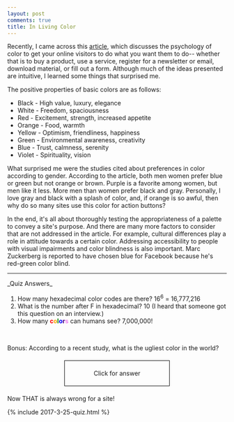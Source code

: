 ```yaml
---
layout: post
comments: true
title: In Living Color
---
```


Recently, I came across this [article](https://blog.kissmetrics.com/psychology-of-color-and-conversions/), which discusses the psychology of color to get your online visitors to do what you want them to do-- whether that is to buy a product, use a service, register for a newsletter or email, download material, or fill out a form. Although much of the ideas presented are intuitive, I learned some things that surprised me.

The positive properties of basic colors are as follows:

<ul>
	<li>Black - High value, luxury, elegance</li>
	<li>White - Freedom, spaciousness</li>
	<li>Red - Excitement, strength, increased appetite</li>
	<li>Orange - Food, warmth</li>
	<li>Yellow - Optimism, friendliness, happiness</li>
	<li>Green - Environmental awareness, creativity</li>
	<li>Blue - Trust, calmness, serenity</li>
	<li>Violet - Spirituality, vision</li>
</ul>

What surprised me were the studies cited about preferences in color according to gender.  According to the article, both men women prefer blue or green but not orange or brown. Purple is a favorite among women, but men like it less. More men than women prefer black and gray. Personally, I love gray and black with a splash of color, and, if orange is so awful, then why do so many sites use this color for action buttons?

In the end, it's all about thoroughly testing the appropriateness of a palette to convey a site's purpose. And there are many more factors to consider that are not addressed in the article. For example, cultural differences play a role in attitude towards a certain color. Addressing accessibility to people with visual impairments and color blindness is also important.  Marc Zuckerberg is reported to have chosen blue for Facebook because he's red-green color blind.

<hr>
_Quiz Answers_

1. How many hexadecimal color codes are there? 16<span style="vertical-align:super; font-size:12px">6</span> = 16,777,216
2. What is the number after F in hexadecimal? 10 (I heard that someone got this question on an interview.)
3. How many <span style="font-weight:bold"><span style="color:red">c</span><span style="color:orange">o</span><span style="color:green">l</span><span style="color:blue">o</span><span style="color:indigo">r</span><span style="color:violet">s</span></span> can humans see? 7,000,000!
<br>

Bonus: According to a recent study, what is the ugliest color in the world?<br> 
<p style = "border: 1px solid #000; padding: 20px; margin:20px auto; width: 200px; text-align:center;" onMouseOver="this.style.cursor='pointer'" onclick="this.innerHTML='Pantone 448-C'; this.style.background='rgb(74, 65, 42)';this.style.color='rgb(255,255,255)'">Click for answer</p>
Now THAT is always wrong for a site!<br>

{% include 2017-3-25-quiz.html %}
